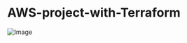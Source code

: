 # AWS-project-with-Terraform

![Image](https://github.com/Awadheshks/assets/blob/c740b25db2e85defd987054338e9dfd2d791c7e2/Terraform/AWSusingTerraform.png)

